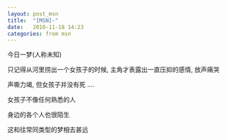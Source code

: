 ```yaml
---
layout: post_msn
title:  "[MSN]-"
date:   2010-11-18 14:23
categories: from msn
---
```

今日一梦(人称未知)

只记得从河里捞出一个女孩子的时候, 主角才表露出一直压抑的感情, 放声痛哭

声嘶力竭, 但女孩子并没有死 ....

女孩子不像任何熟悉的人

身边的各个人也很陌生

这和往常同类型的梦相去甚远